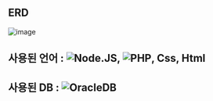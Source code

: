 
## ERD
![image](https://github.com/hatacon97/shoproject/assets/112372296/e757f841-a41d-4c88-a52e-d014003c65c3)

## 사용된 언어 : ![Node.JS](https://img.shields.io/badge/-Node.JS-339933?style=flat&logo=nodedotjs&logoColor=black), ![PHP](https://img.shields.io/badge/-PHP-777BB4?style=flat&logo=php&logoColor=white), Css, Html
## 사용된 DB : ![OracleDB](https://img.shields.io/badge/-OracleDB-F80000?style=flat-square&logo=Oracle&logoColor=white)

